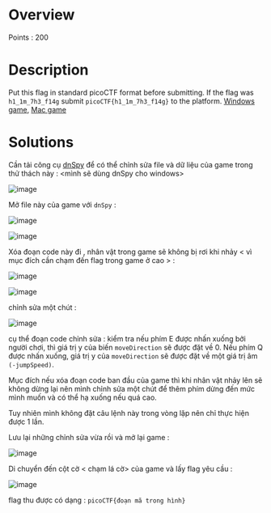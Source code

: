# Overview #
Points : 200

# Description #
Put this flag in standard picoCTF format before submitting. If the flag was `h1_1m_7h3_f14g` submit `picoCTF{h1_1m_7h3_f14g}` to the platform.
[Windows game](https://artifacts.picoctf.net/c/285/win.zip), [Mac game](https://artifacts.picoctf.net/c/285/mac.app.zip)

# Solutions #

Cần tải công cụ [dnSpy](https://github.com/dnSpy/dnSpy/releases) để có thể chỉnh sửa file và dữ liệu của game trong thử thách này : <mình sẽ dùng dnSpy cho windows>

![image](https://user-images.githubusercontent.com/126185640/230114742-07e79166-80b0-4c65-9c80-47cc3380e068.png)

Mở file này của game với `dnSpy` :

![image](https://user-images.githubusercontent.com/126185640/230115134-c74b8382-3d1c-4a5e-b021-ea4ba95f76e3.png)

![image](https://user-images.githubusercontent.com/126185640/230115194-b301e886-4dd4-4921-a7de-df4c95d812f8.png)

Xóa đoạn code này đi , nhân vật trong game sẽ không bị rơi khi nhảy < vì mục đích cần chạm đến flag trong game ở cao > :

![image](https://user-images.githubusercontent.com/126185640/230116317-d7519b85-671b-4772-9568-5df238c5abb7.png)

![image](https://user-images.githubusercontent.com/126185640/230116910-6cd03aac-693e-4993-b523-3dcff990a810.png)

chỉnh sửa một chút :

![image](https://user-images.githubusercontent.com/126185640/230120484-f00841f0-433f-4a4f-8fac-83ba2ebfc41c.png)

cụ thể đoạn code chỉnh sửa :  kiểm tra nếu phím E được nhấn xuống bởi người chơi, thì giá trị y của biến `moveDirection` sẽ được đặt về 0. Nếu phím Q được nhấn xuống, giá trị y của `moveDirection` sẽ được đặt về một giá trị âm `(-jumpSpeed)`. 

Mục đích nếu xóa đoạn code ban đầu của game thì khi nhân vật nhảy lên sẽ không dừng lại nên mình chỉnh sửa một chút để thêm phím dừng đến mức mình muốn và có thể hạ xuống nếu quá cao. 

Tuy nhiên mình không đặt câu lệnh này trong vòng lặp nên chỉ thực hiện được 1 lần.


Lưu lại những chỉnh sửa vừa rồi và mở lại game :

![image](https://user-images.githubusercontent.com/126185640/230121441-54830e7f-0858-4564-ace2-b94eff123fb3.png)

Di chuyển đến cột cờ < chạm lá cờ> của game và lấy flag yêu cầu : 

![image](https://user-images.githubusercontent.com/126185640/230121358-0ce87c86-3256-4438-9c2d-bbf1ec31a0c0.png)

flag thu được có dạng : `picoCTF{đoạn mã trong hình}`


